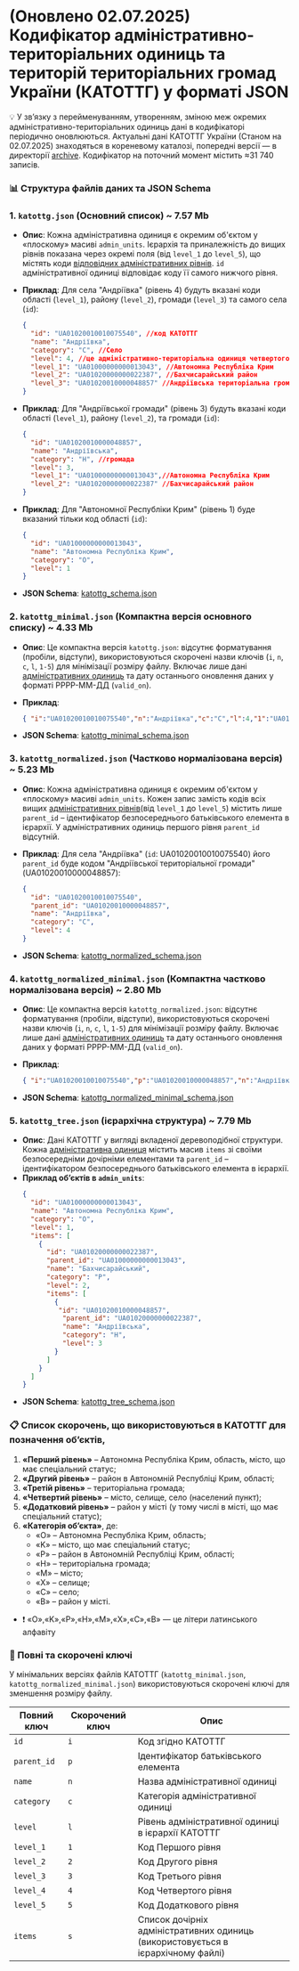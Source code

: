 # (Оновлено 02.07.2025) Кодифікатор адміністративно-територіальних одиниць та територій територіальних громад України (КАТОТТГ) у форматі JSON

💡 У зв’язку з перейменуванням, утворенням, зміною меж окремих адміністративно-територіальних одиниць дані в кодифікаторі періодично оновлюються. Актуальні дані КАТОТТГ України (Станом на 02.07.2025) знаходяться в кореневому каталозі, попередні версії — в директорії [archive](archive). Кодифікатор на поточний момент містить ≈31 740 записів. 

### 📊 Структура файлів даних та JSON Schema

### 1. `katottg.json` (Основний список) ~ 7.57 Mb
* **Опис**: Кожна адміністративна одиниця є окремим об'єктом у «плоскому» масиві `admin_units`. Ієрархія та приналежність до вищих рівнів показана через окремі поля (від `level_1` до `level_5`), що містять коди [відповідних адміністративних рівнів](https://github.com/suprun/katottg.json/blob/main/README.md#-%D1%81%D0%BF%D0%B8%D1%81%D0%BE%D0%BA-%D1%81%D0%BA%D0%BE%D1%80%D0%BE%D1%87%D0%B5%D0%BD%D1%8C-%D1%89%D0%BE-%D0%B2%D0%B8%D0%BA%D0%BE%D1%80%D0%B8%D1%81%D1%82%D0%BE%D0%B2%D1%83%D1%8E%D1%82%D1%8C%D1%81%D1%8F-%D0%B2-%D0%BA%D0%B0%D1%82%D0%BE%D1%82%D1%82%D0%B3-%D0%B4%D0%BB%D1%8F-%D0%BF%D0%BE%D0%B7%D0%BD%D0%B0%D1%87%D0%B5%D0%BD%D0%BD%D1%8F-%D0%BE%D0%B1%D1%94%D0%BA%D1%82%D1%96%D0%B2). `id` адміністративної одиниці відповідає коду її самого нижчого рівня.
* **Приклад**: Для села "Андріївка" (рівень 4) будуть вказані коди області (`level_1`), району (`level_2`), громади (`level_3`) та самого села (`id`):
  
    ```json
    {
      "id": "UA01020010010075540", //код КАТОТТГ
      "name": "Андріївка",
      "category": "C", //Село
      "level": 4, //це адміністративно-територіальна одиниця четвертого рівня
      "level_1": "UA01000000000013043", //Автономна Республіка Крим
      "level_2": "UA01020000000022387", //Бахчисарайський район
      "level_3": "UA01020010000048857" //Андріївська територіальна громада
    }
    ```
* **Приклад**: Для "Андріївської громади" (рівень 3) будуть вказані коди області (`level_1`), району (`level_2`), та громади (`id`):
  
    ```json
    {
      "id": "UA01020010000048857",
      "name": "Андріївська",
      "category": "H", //громада
      "level": 3,
      "level_1": "UA01000000000013043",//Автономна Республіка Крим
      "level_2": "UA01020000000022387" //Бахчисарайський район
    }
    ```
* **Приклад**: Для "Автономної Республіки Крим" (рівень 1) буде вказаний тільки код області (`id`):
  
    ```json
    {
      "id": "UA01000000000013043",
      "name": "Автономна Республіка Крим",
      "category": "O",
      "level": 1
    }
    ```
* **JSON Schema**: [katottg_schema.json](katottg_schema/katottg_schema.json)

### 2. `katottg_minimal.json` (Компактна версія основного списку) ~ 4.33 Mb
* **Опис**: Це компактна версія `katottg.json`: відсутнє форматування (пробіли, відступи), використовуються скорочені назви ключів (`i`, `n`, `c`, `l`, `1-5`) для мінімізації розміру файлу. Включає лише дані [адміністративних одиниць](https://github.com/suprun/katottg.json/blob/main/README.md#-%D1%81%D0%BF%D0%B8%D1%81%D0%BE%D0%BA-%D1%81%D0%BA%D0%BE%D1%80%D0%BE%D1%87%D0%B5%D0%BD%D1%8C-%D1%89%D0%BE-%D0%B2%D0%B8%D0%BA%D0%BE%D1%80%D0%B8%D1%81%D1%82%D0%BE%D0%B2%D1%83%D1%8E%D1%82%D1%8C%D1%81%D1%8F-%D0%B2-%D0%BA%D0%B0%D1%82%D0%BE%D1%82%D1%82%D0%B3-%D0%B4%D0%BB%D1%8F-%D0%BF%D0%BE%D0%B7%D0%BD%D0%B0%D1%87%D0%B5%D0%BD%D0%BD%D1%8F-%D0%BE%D0%B1%D1%94%D0%BA%D1%82%D1%96%D0%B2) та дату останнього оновлення даних у форматі РРРР-ММ-ДД (`valid_on`).
* **Приклад**:
 
    ```json
    { "i":"UA01020010010075540","n":"Андріївка","c":"C","l":4,"1":"UA01000000000013043","2":"UA01020000000022387","3":"UA01020010000048857" }
    ```
* **JSON Schema**: [katottg_minimal_schema.json](katottg_schema/katottg_minimal_schema.json)

### 3. `katottg_normalized.json` (Частково нормалізована версія) ~ 5.23 Mb
* **Опис**: Кожна адміністративна одиниця є окремим об'єктом у «плоскому» масиві `admin_units`. Кожен запис замість кодів всіх вищих [адміністративних рівнів](https://github.com/suprun/katottg.json/blob/main/README.md#-%D1%81%D0%BF%D0%B8%D1%81%D0%BE%D0%BA-%D1%81%D0%BA%D0%BE%D1%80%D0%BE%D1%87%D0%B5%D0%BD%D1%8C-%D1%89%D0%BE-%D0%B2%D0%B8%D0%BA%D0%BE%D1%80%D0%B8%D1%81%D1%82%D0%BE%D0%B2%D1%83%D1%8E%D1%82%D1%8C%D1%81%D1%8F-%D0%B2-%D0%BA%D0%B0%D1%82%D0%BE%D1%82%D1%82%D0%B3-%D0%B4%D0%BB%D1%8F-%D0%BF%D0%BE%D0%B7%D0%BD%D0%B0%D1%87%D0%B5%D0%BD%D0%BD%D1%8F-%D0%BE%D0%B1%D1%94%D0%BA%D1%82%D1%96%D0%B2)(від `level_1` до `level_5`) містить лише `parent_id` – ідентифікатор безпосереднього батьківського елемента в ієрархії. У адміністративних одиниць першого рівня `parent_id` відсутній.
* **Приклад**: Для села "Андріївка" (`id`: UA01020010010075540) його `parent_id` буде кодом "Андріївської територіальної громади" (UA01020010000048857):
  
    ```json
    {
      "id": "UA01020010010075540",
      "parent_id": "UA01020010000048857",
      "name": "Андріївка",
      "category": "C",
      "level": 4
    }
    ```
* **JSON Schema**: [katottg_normalized_schema.json](katottg_schema/katottg_normalized_schema.json)

### 4. `katottg_normalized_minimal.json` (Компактна частково нормалізована версія) ~ 2.80 Mb
* **Опис**: Це компактна версія `katottg_normalized.json`: відсутнє форматування (пробіли, відступи), використовуються скорочені назви ключів (`i`, `n`, `c`, `l`, `1-5`) для мінімізації розміру файлу. Включає лише дані [адміністративних одиниць](https://github.com/suprun/katottg.json/blob/main/README.md#-%D1%81%D0%BF%D0%B8%D1%81%D0%BE%D0%BA-%D1%81%D0%BA%D0%BE%D1%80%D0%BE%D1%87%D0%B5%D0%BD%D1%8C-%D1%89%D0%BE-%D0%B2%D0%B8%D0%BA%D0%BE%D1%80%D0%B8%D1%81%D1%82%D0%BE%D0%B2%D1%83%D1%8E%D1%82%D1%8C%D1%81%D1%8F-%D0%B2-%D0%BA%D0%B0%D1%82%D0%BE%D1%82%D1%82%D0%B3-%D0%B4%D0%BB%D1%8F-%D0%BF%D0%BE%D0%B7%D0%BD%D0%B0%D1%87%D0%B5%D0%BD%D0%BD%D1%8F-%D0%BE%D0%B1%D1%94%D0%BA%D1%82%D1%96%D0%B2) та дату останнього оновлення даних у форматі РРРР-ММ-ДД (`valid_on`).
* **Приклад**:
  
    ```json
    { "i":"UA01020010010075540","p":"UA01020010000048857","n":"Андріївка","c":"C","l":4 }
    ```
* **JSON Schema**: [katottg_normalized_minimal_schema.json](katottg_schema/katottg_normalized_minimal_schema.json)

### 5. `katottg_tree.json` (ієрархічна структура) ~ 7.79 Mb
* **Опис**: Дані КАТОТТГ у вигляді вкладеної деревоподібної структури. Кожна [адміністративна одиниця](https://github.com/suprun/katottg.json/blob/main/README.md#-%D1%81%D0%BF%D0%B8%D1%81%D0%BE%D0%BA-%D1%81%D0%BA%D0%BE%D1%80%D0%BE%D1%87%D0%B5%D0%BD%D1%8C-%D1%89%D0%BE-%D0%B2%D0%B8%D0%BA%D0%BE%D1%80%D0%B8%D1%81%D1%82%D0%BE%D0%B2%D1%83%D1%8E%D1%82%D1%8C%D1%81%D1%8F-%D0%B2-%D0%BA%D0%B0%D1%82%D0%BE%D1%82%D1%82%D0%B3-%D0%B4%D0%BB%D1%8F-%D0%BF%D0%BE%D0%B7%D0%BD%D0%B0%D1%87%D0%B5%D0%BD%D0%BD%D1%8F-%D0%BE%D0%B1%D1%94%D0%BA%D1%82%D1%96%D0%B2) містить масив `items` зі своїми безпосередніми дочірніми елементами та `parent_id` – ідентифікатором безпосереднього батьківського елемента в ієрархії.
* **Приклад об’єктів в `admin_units`**:
    ```json
    {
      "id": "UA01000000000013043",
      "name": "Автономна Республіка Крим",
      "category": "O",
      "level": 1,
      "items": [
        {
          "id": "UA01020000000022387",
          "parent_id": "UA01000000000013043",
          "name": "Бахчисарайський",
          "category": "P",
          "level": 2,
          "items": [
            {
             "id": "UA01020010000048857",
              "parent_id": "UA01020000000022387",
              "name": "Андріївська",
              "category": "H",
              "level": 3
            }
          ]
        }
      ]
    }
    ```
* **JSON Schema**: [katottg_tree_schema.json](katottg_schema/katottg_tree_schema.json)

### 📋 Список скорочень, що використовуються в КАТОТТГ для позначення об’єктів,

1.  **«Перший рівень»** – Автономна Республіка Крим, область, місто, що має спеціальний статус;
2.  **«Другий рівень»** – район в Автономній Республіці Крим, області;
3.  **«Третій рівень»** – територіальна громада;
4.  **«Четвертий рівень»** – місто, селище, село (населений пункт);
5.  **«Додатковий рівень»** – район у місті (у тому числі в місті, що має спеціальний статус);
6.  **«Категорія об’єкта»**, де:
    * «O» – Автономна Республіка Крим, область;
    * «K» – місто, що має спеціальний статус;
    * «P» – район в Автономній Республіці Крим, області;
    * «H» – територіальна громада;
    * «M» – місто;
    * «X» – селище;
    * «C» – село;
    * «B» – район у місті.
      
* ❗ «O»,«K»,«P»,«H»,«M»,«X»,«C»,«B» — це літери латинського алфавіту

### 🔑 Повні та скорочені ключі
У мінімальних версіях файлів КАТОТТГ (`katottg_minimal.json`, `katottg_normalized_minimal.json`) використовуються скорочені ключі для зменшення розміру файлу.

| Повний ключ | Скорочений ключ | Опис                                           |
|-------------|-----------------|------------------------------------------------|
| `id`          | `i`               | Код згідно КАТОТТГ                             |
| `parent_id`   | `p`               | Ідентифікатор батьківського елемента           |
| `name`        | `n`               | Назва адміністративної одиниці                 |
| `category`    | `c`               | Категорія адміністративної одиниці             |
| `level`       | `l`               | Рівень адміністративної одиниці в ієрархії КАТОТТГ |
| `level_1`     | `1`               | Код Першого рівня                              |
| `level_2`     | `2`               | Код Другого рівня                              |
| `level_3`     | `3`               | Код Третього рівня                             |
| `level_4`     | `4`               | Код Четвертого рівня                           |
| `level_5`     | `5`               | Код Додаткового рівня                          |
| `items`       | `s`               | Список дочірніх адміністративних одиниць (використовується в ієрархічному файлі) |
